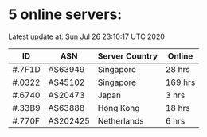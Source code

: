 # 5 online servers:

Latest update at: Sun Jul 26 23:10:17 UTC 2020

| ID | ASN | Server Country | Online |
| -- | --- | -------------- | ------ |
| #.7F1D | AS63949 | Singapore | 28 hrs |
| #.0322 | AS45102 | Singapore | 169 hrs |
| #.6740 | AS20473 | Japan | 3 hrs |
| #.33B9 | AS63888 | Hong Kong | 18 hrs |
| #.770F | AS202425 | Netherlands | 6 hrs |

